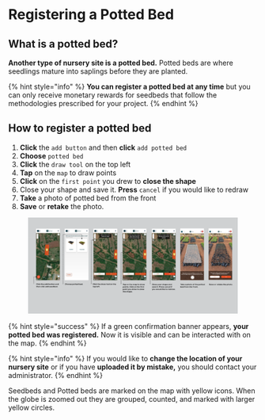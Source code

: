 # Registering a Potted Bed

## What is a potted bed?

**Another type of nursery site is a potted bed.** Potted beds are where seedlings mature into saplings before they are planted.

{% hint style="info" %}
**You can register a potted bed at any time** but you can only receive monetary rewards for seedbeds that follow the methodologies prescribed for your project.
{% endhint %}

## How to register a potted bed

1. **Click** the `add button` and then **click** `add potted bed`&#x20;
2. **Choose** `potted bed`&#x20;
3. **Click** the `draw tool` on the top left&#x20;
4. **Tap** on the `map` to draw points&#x20;
5. **Click** on the `first point` you drew to **close the shape**&#x20;
6. Close your shape and save it. **Press** `cancel` if you would like to redraw&#x20;
7. **Take** a photo of potted bed from the front&#x20;
8. **Save** or **retake** the photo.

<figure><img src="../.gitbook/assets/Registering a Potted bed.png" alt=""><figcaption></figcaption></figure>

{% hint style="success" %}
If a green confirmation banner appears, **your potted bed was registered.** Now it is visible and can be interacted with on the map.
{% endhint %}

{% hint style="info" %}
If you would like to **change the location of your nursery site** or if you have **uploaded it by mistake,** you should contact your administrator.
{% endhint %}

Seedbeds and Potted beds are marked on the map with yellow icons. When the globe is zoomed out they are grouped, counted, and marked with larger yellow circles.

<figure><img src="../.gitbook/assets/PottedBedRegistered.png" alt=""><figcaption></figcaption></figure>

